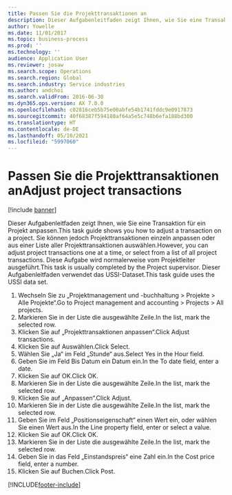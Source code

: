 ```yaml
---
title: Passen Sie die Projekttransaktionen an
description: Dieser Aufgabenleitfaden zeigt Ihnen, wie Sie eine Transaktion für ein Projekt anpassen.
author: Yowelle
ms.date: 11/01/2017
ms.topic: business-process
ms.prod: ''
ms.technology: ''
audience: Application User
ms.reviewer: josaw
ms.search.scope: Operations
ms.search.region: Global
ms.search.industry: Service industries
ms.author: andchoi
ms.search.validFrom: 2016-06-30
ms.dyn365.ops.version: AX 7.0.0
ms.openlocfilehash: c02816ceb5b75e00abfe54b1741fddc9e0917873
ms.sourcegitcommit: 40f68387f594180af64a5e5c748b6efa188bd300
ms.translationtype: HT
ms.contentlocale: de-DE
ms.lasthandoff: 05/10/2021
ms.locfileid: "5997060"
---
```

# <a name="adjust-project-transactions"></a><span data-ttu-id="d61f5-103">Passen Sie die Projekttransaktionen an</span><span class="sxs-lookup"><span data-stu-id="d61f5-103">Adjust project transactions</span></span>

[!include [banner](../../includes/banner.md)]

<span data-ttu-id="d61f5-104">Dieser Aufgabenleitfaden zeigt Ihnen, wie Sie eine Transaktion für ein Projekt anpassen.</span><span class="sxs-lookup"><span data-stu-id="d61f5-104">This task guide shows you how to adjust a transaction on a project.</span></span> <span data-ttu-id="d61f5-105">Sie können jedoch Projekttransaktionen einzeln anpassen oder aus einer Liste aller Projekttransaktionen auswählen.</span><span class="sxs-lookup"><span data-stu-id="d61f5-105">However, you can adjust project transactions one at a time, or select from a list of all project transactions.</span></span> <span data-ttu-id="d61f5-106">Diese Aufgabe wird normalerweise vom Projektleiter ausgeführt.</span><span class="sxs-lookup"><span data-stu-id="d61f5-106">This task is usually completed by the Project supervisor.</span></span> <span data-ttu-id="d61f5-107">Dieser Aufgabenleitfaden verwendet das USSI-Dataset.</span><span class="sxs-lookup"><span data-stu-id="d61f5-107">This task guide uses the USSI data set.</span></span>

1. <span data-ttu-id="d61f5-108">Wechseln Sie zu „Projektmanagement und -buchhaltung > Projekte > Alle Projekte“.</span><span class="sxs-lookup"><span data-stu-id="d61f5-108">Go to Project management and accounting > Projects > All projects.</span></span> 
2. <span data-ttu-id="d61f5-109">Markieren Sie in der Liste die ausgewählte Zeile.</span><span class="sxs-lookup"><span data-stu-id="d61f5-109">In the list, mark the selected row.</span></span> 
3. <span data-ttu-id="d61f5-110">Klicken Sie auf „Projekttransaktionen anpassen“.</span><span class="sxs-lookup"><span data-stu-id="d61f5-110">Click Adjust transactions.</span></span> 
4. <span data-ttu-id="d61f5-111">Klicken Sie auf Auswählen.</span><span class="sxs-lookup"><span data-stu-id="d61f5-111">Click Select.</span></span> 
5. <span data-ttu-id="d61f5-112">Wählen Sie „Ja“ im Feld „Stunde“ aus.</span><span class="sxs-lookup"><span data-stu-id="d61f5-112">Select Yes in the Hour field.</span></span> 
6. <span data-ttu-id="d61f5-113">Geben Sie im Feld Bis Datum ein Datum ein.</span><span class="sxs-lookup"><span data-stu-id="d61f5-113">In the To date field, enter a date.</span></span> 
7. <span data-ttu-id="d61f5-114">Klicken Sie auf OK.</span><span class="sxs-lookup"><span data-stu-id="d61f5-114">Click OK.</span></span> 
8. <span data-ttu-id="d61f5-115">Markieren Sie in der Liste die ausgewählte Zeile.</span><span class="sxs-lookup"><span data-stu-id="d61f5-115">In the list, mark the selected row.</span></span> 
9. <span data-ttu-id="d61f5-116">Klicken Sie auf „Anpassen“.</span><span class="sxs-lookup"><span data-stu-id="d61f5-116">Click Adjust.</span></span> 
10. <span data-ttu-id="d61f5-117">Markieren Sie in der Liste die ausgewählte Zeile.</span><span class="sxs-lookup"><span data-stu-id="d61f5-117">In the list, mark the selected row.</span></span> 
11. <span data-ttu-id="d61f5-118">Geben Sie im Feld „Positionseigenschaft“ einen Wert ein, oder wählen Sie einen Wert aus.</span><span class="sxs-lookup"><span data-stu-id="d61f5-118">In the Line property field, enter or select a value.</span></span> 
12. <span data-ttu-id="d61f5-119">Klicken Sie auf OK.</span><span class="sxs-lookup"><span data-stu-id="d61f5-119">Click OK.</span></span> 
13. <span data-ttu-id="d61f5-120">Markieren Sie in der Liste die ausgewählte Zeile.</span><span class="sxs-lookup"><span data-stu-id="d61f5-120">In the list, mark the selected row.</span></span> 
14. <span data-ttu-id="d61f5-121">Geben Sie in das Feld „Einstandspreis“ eine Zahl ein.</span><span class="sxs-lookup"><span data-stu-id="d61f5-121">In the Cost price field, enter a number.</span></span> 
15. <span data-ttu-id="d61f5-122">Klicken Sie auf Buchen.</span><span class="sxs-lookup"><span data-stu-id="d61f5-122">Click Post.</span></span> 


[!INCLUDE[footer-include](../../includes/footer-banner.md)]